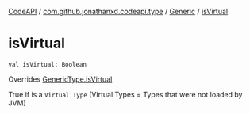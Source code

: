 [CodeAPI](../../index.md) / [com.github.jonathanxd.codeapi.type](../index.md) / [Generic](index.md) / [isVirtual](.)

# isVirtual

`val isVirtual: Boolean`

Overrides [GenericType.isVirtual](../-generic-type/is-virtual.md)

True if is a `Virtual Type` (Virtual Types = Types that were not loaded by JVM)


